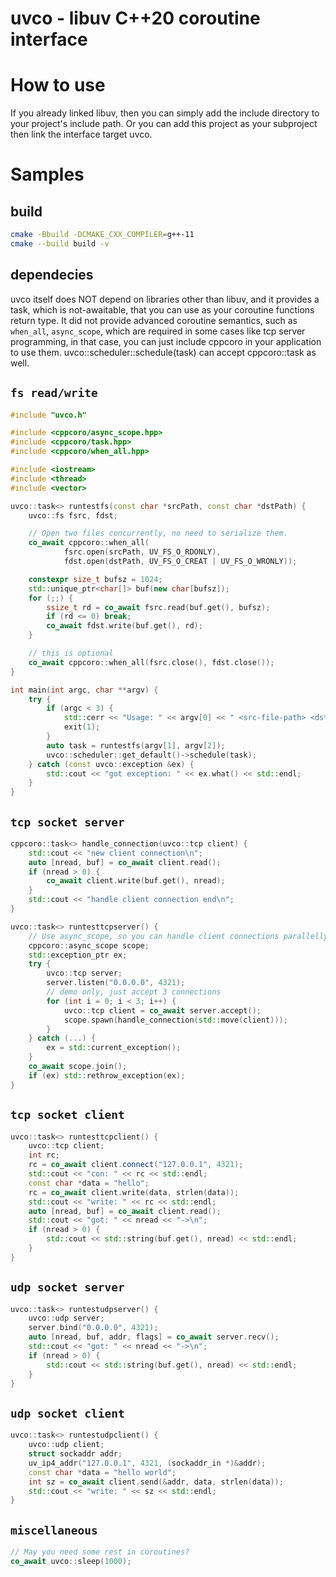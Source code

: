 # uvco - libuv C++20 coroutine interface

# How to use
If you already linked libuv, then you can simply add the include directory to your project's include path. Or you can add this project as your subproject then link the interface target uvco.

# Samples

## build

```bash
cmake -Bbuild -DCMAKE_CXX_COMPILER=g++-11
cmake --build build -v
```
## dependecies
uvco itself does NOT depend on libraries other than libuv, and it provides a task<T>, which is not-awaitable, that you can use as your coroutine functions return type. It did not provide advanced coroutine semantics, such as `when_all`, `async_scope`, which are required in some cases like tcp server programming, in that case, you can just include cppcoro in your application to use them. uvco::scheduler::schedule(task) can accept cppcoro::task as well.

## `fs read/write`
```c++
#include "uvco.h"

#include <cppcoro/async_scope.hpp>
#include <cppcoro/task.hpp>
#include <cppcoro/when_all.hpp>

#include <iostream>
#include <thread>
#include <vector>

uvco::task<> runtestfs(const char *srcPath, const char *dstPath) {
    uvco::fs fsrc, fdst;

    // Open two files concurrently, no need to serialize them.
    co_await cppcoro::when_all(
            fsrc.open(srcPath, UV_FS_O_RDONLY),
            fdst.open(dstPath, UV_FS_O_CREAT | UV_FS_O_WRONLY));

    constexpr size_t bufsz = 1024;
    std::unique_ptr<char[]> buf(new char[bufsz]);
    for (;;) {
        ssize_t rd = co_await fsrc.read(buf.get(), bufsz);
        if (rd <= 0) break;
        co_await fdst.write(buf.get(), rd);
    }

    // this is optional
    co_await cppcoro::when_all(fsrc.close(), fdst.close());
}

int main(int argc, char **argv) {
    try {
        if (argc < 3) {
            std::cerr << "Usage: " << argv[0] << " <src-file-path> <dst-file-path>\n";
            exit(1);
        }
        auto task = runtestfs(argv[1], argv[2]);
        uvco::scheduler::get_default()->schedule(task);
    } catch (const uvco::exception &ex) {
        std::cout << "got exception: " << ex.what() << std::endl;
    }
}
```

## `tcp socket server`

```c++
cppcoro::task<> handle_connection(uvco::tcp client) {
    std::cout << "new client connection\n";
    auto [nread, buf] = co_await client.read();
    if (nread > 0) {
        co_await client.write(buf.get(), nread);
    }
    std::cout << "handle client connection end\n";
}

uvco::task<> runtesttcpserver() {
    // Use async_scope, so you can handle client connections parallelly
    cppcoro::async_scope scope;
    std::exception_ptr ex;
    try {
        uvco::tcp server;
        server.listen("0.0.0.0", 4321);
        // demo only, just accept 3 connections
        for (int i = 0; i < 3; i++) {
            uvco::tcp client = co_await server.accept();
            scope.spawn(handle_connection(std::move(client)));
        }
    } catch (...) {
        ex = std::current_exception();
    }
    co_await scope.join();
    if (ex) std::rethrow_exception(ex);
}
```

## `tcp socket client`

```c++
uvco::task<> runtesttcpclient() {
    uvco::tcp client;
    int rc;
    rc = co_await client.connect("127.0.0.1", 4321);
    std::cout << "con: " << rc << std::endl;
    const char *data = "hello";
    rc = co_await client.write(data, strlen(data));
    std::cout << "write: " << rc << std::endl;
    auto [nread, buf] = co_await client.read();
    std::cout << "got: " << nread << "->\n";
    if (nread > 0) {
        std::cout << std::string(buf.get(), nread) << std::endl;
    }
}
```


## `udp socket server`

```c++
uvco::task<> runtestudpserver() {
    uvco::udp server;
    server.bind("0.0.0.0", 4321);
    auto [nread, buf, addr, flags] = co_await server.recv();
    std::cout << "got: " << nread << "->\n";
    if (nread > 0) {
        std::cout << std::string(buf.get(), nread) << std::endl;
    }
}
```

## `udp socket client`

```c++
uvco::task<> runtestudpclient() {
    uvco::udp client;
    struct sockaddr addr;
    uv_ip4_addr("127.0.0.1", 4321, (sockaddr_in *)&addr);
    const char *data = "hello world";
    int sz = co_await client.send(&addr, data, strlen(data));
    std::cout << "write: " << sz << std::endl;
}
```

## `miscellaneous`

```c++
// May you need some rest in coroutines?
co_await uvco::sleep(1000);
```

